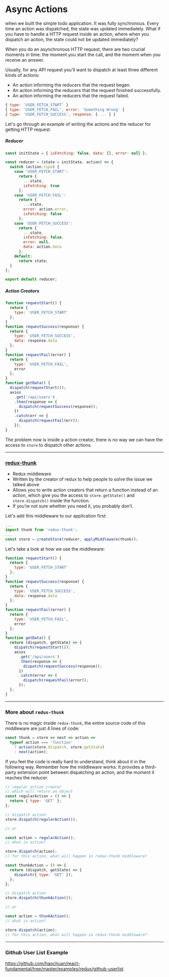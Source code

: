 # Async Actions

when we built the simple todo application. It was fully synchronous. Every time an action was dispatched, the state was updated immediately. What if you have to handle a HTTP request inside an action, where when you dispatch an action, the state could not be updated immediately?

When you do an asynchronous HTTP request, there are two crucial moments in time: the moment you start the call, and the moment when you receive an answer.

Usually, for any API request you'll want to dispatch at least three different kinds of actions:

- An action informing the reducers that the request began.
- An action informing the reducers that the request finished successfully.
- An action informing the reducers that the request failed.

```js
{ type: 'USER_FETCH_START' }
{ type: 'USER_FETCH_FAIL', error: 'Something Wrong' }
{ type: 'USER_FETCH_SUCCESS', response: { ... } }
```

Let's go through an example of writing the actions and the reducer for getting HTTP request.

##### Reducer

```js
const initState = { isFetching: false, data: [], error: null };

const reducer = (state = initState, action) => {
  switch (action.type) {
    case 'USER_FETCH_START':
      return {
        ...state,
        isFetching: true
      };
    case 'USER_FETCH_FAIL':
      return {
        ...state,
        error: action.error,
        isFetching: false
      };
    case 'USER_FETCH_SUCCESS':
      return {
        ...state,
        isFetching: false,
        error: null,
        data: action.data
      };
    default:
      return state;
  }
};

export default reducer;
```

##### Action Creators

```js
function requestStart() {
  return {
    type: 'USER_FETCH_START'
  };
}
function requestSuccess(response) {
  return {
    type: 'USER_FETCH_SUCCESS',
    data: response.data
  };
}
function requestFail(error) {
  return {
    type: 'USER_FETCH_FAIL',
    error
  };
}
function getData() {
  dispatch(requestStart());
  axios
    .get('/api/users')
    .then(response => {
      dispatch(requestSuccess(response));
    })
    .catch(err => {
      dispatch(requestFail(err));
    });
}
```

The problem now is inside a action creator, there is no way we can have the access to `store` to dispatch other actions.

---

### [redux-thunk](https://github.com/gaearon/redux-thunk)

- Redux middleware
- Written by the creator of redux to help people to solve the issue we talked above
- Allows you to write action creators that return a function instead of an action, which give you the access to `store.getState()` and `store.dispatch()` inside the function.
- If you’re not sure whether you need it, you probably don’t.

Let's add this middleware to our application first:

```js
...
import thunk from 'redux-thunk';
...
const store = createStore(reducer, applyMiddleware(thunk));
```

Let's take a look at how we use the middleware:

```js
function requestStart() {
  return {
    type: 'USER_FETCH_START'
  };
}
function requestSuccess(response) {
  return {
    type: 'USER_FETCH_SUCCESS',
    data: response.data
  };
}
function requestFail(error) {
  return {
    type: 'USER_FETCH_FAIL',
    error
  };
}
function getData() {
  return (dispatch, getState) => {
    dispatch(requestStart());
    axios
      .get('/api/users')
      .then(response => {
        dispatch(requestSuccess(response));
      })
      .catch(error => {
        dispatch(requestFail(error));
      });
  };
}
```

---

### More about `redux-thunk`

There is no magic inside `redux-thunk`, the entire source code of this middleware are just 4 lines of code:

```js
const thunk = store => next => action =>
  typeof action === 'function'
    ? action(store.dispatch, store.getState)
    : next(action);
```

If you feel the code is really hard to understand, think about it in the following way. Remember how the middleware works: It provides a third-party extension point between dispatching an action, and the moment it reaches the reducer.

```js
// regular action creator
// which will return an object
const regularAction = () => {
  return { type: 'GET' };
};

// dispatch action
store.dispatch(regularAction());

// or

const action = regularAction();
// what is action?

store.dispatch(action);
// for this action, what will happen in redux-thunk middleware?

const thunkAction = () => {
  return (dispatch, getState) => {
    dispatch({ type: 'GET' });
  };
};

// dispatch action
store.dispatch(thunkAction());

// or

const action = thunkAction();
// what is action?

store.dispatch(action);
// for this action, what will happen in redux-thunk middleware?
```

---

### Github User List Example

https://github.com/haochuan/react-fundamental/tree/master/examples/redux/github-userlist
